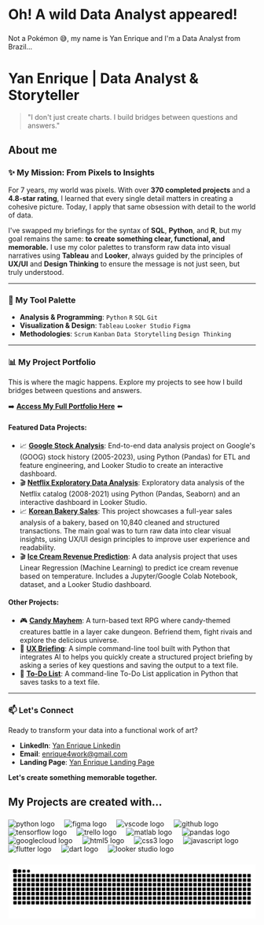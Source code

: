 <h1 align="left">Oh! A wild Data Analyst appeared!</h1>

###

<p align="left">Not a Pokémon 😅, my name is Yan Enrique and I'm a Data Analyst from Brazil...</p>

# Yan Enrique | Data Analyst & Storyteller

> "I don't just create charts. I build bridges between questions and answers."

###

<h2 align="left">About me</h2>

###

### ✨ My Mission: From Pixels to Insights

For 7 years, my world was pixels. With over **370 completed projects** and a **4.8-star rating**, I learned that every single detail matters in creating a cohesive picture. Today, I apply that same obsession with detail to the world of data.

I've swapped my briefings for the syntax of **SQL**, **Python**, and **R**, but my goal remains the same: **to create something clear, functional, and memorable.** I use my color palettes to transform raw data into visual narratives using **Tableau** and **Looker**, always guided by the principles of **UX/UI** and **Design Thinking** to ensure the message is not just seen, but truly understood.

---

### 🎨 My Tool Palette

* **Analysis & Programming**: `Python` `R` `SQL` `Git`
* **Visualization & Design**: `Tableau` `Looker Studio` `Figma`
* **Methodologies**: `Scrum` `Kanban` `Data Storytelling` `Design Thinking`

---

### 📊 My Project Portfolio

This is where the magic happens. Explore my projects to see how I build bridges between questions and answers.

➡️ **[Access My Full Portfolio Here](https://github.com/OYanEnrique)** ⬅️

#### Featured Data Projects:
* 📈 **[Google Stock Analysis](https://github.com/OYanEnrique/google-stock-analysis)**: End-to-end data analysis project on Google's (GOOG) stock history (2005-2023), using Python (Pandas) for ETL and feature engineering, and Looker Studio to create an interactive dashboard.
* 🎬 **[Netflix Exploratory Data Analysis](https://github.com/OYanEnrique/netflix-data-analysis)**: Exploratory data analysis of the Netflix catalog (2008-2021) using Python (Pandas, Seaborn) and an interactive dashboard in Looker Studio.
* 📈 **[Korean Bakery Sales](https://github.com/OYanEnrique/korean_bakery_sales)**: This project showcases a full-year sales analysis of a bakery, based on 10,840 cleaned and structured transactions. The main goal was to turn raw data into clear visual insights, using UX/UI design principles to improve user experience and readability.
* 🎬 **[Ice Cream Revenue Prediction](https://github.com/OYanEnrique/ice-cream-revenue-prediction)**: A data analysis project that uses Linear Regression (Machine Learning) to predict ice cream revenue based on temperature. Includes a Jupyter/Google Colab Notebook, dataset, and a Looker Studio dashboard.

#### Other Projects:
* 🎮 **[Candy Mayhem](https://github.com/OYanEnrique/layer-cake)**: A turn-based text RPG where candy-themed creatures battle in a layer cake dungeon. Befriend them, fight rivais and explore the delicious universe.
* 📄 **[UX Briefing](https://github.com/OYanEnrique/ux-briefing-generator)**: A simple command-line tool built with Python that integrates AI to helps you quickly create a structured project briefing by asking a series of key questions and saving the output to a text file.
* 📝 **[To-Do List](https://github.com/OYanEnrique/to-do-list)**: A command-line To-Do List application in Python that saves tasks to a text file.
---

### 📫 Let's Connect

Ready to transform your data into a functional work of art?

* **LinkedIn**: [Yan Enrique Linkedin](https://www.linkedin.com/in/yanenrique)
* **Email**: enrique4work@gmail.com
* **Landing Page**: [Yan Enrique Landing Page](https://yanenrique.carrd.co)

**Let's create something memorable together.**

###

<h2 align="left">My Projects are created with...</h2>

###

<div align="left">
  <img src="https://cdn.jsdelivr.net/gh/devicons/devicon/icons/python/python-original.svg" height="40" alt="python logo"  />
  <img width="12" />
  <img src="https://cdn.jsdelivr.net/gh/devicons/devicon/icons/figma/figma-original.svg" height="40" alt="figma logo"  />
  <img width="12" />
  <img src="https://cdn.jsdelivr.net/gh/devicons/devicon/icons/vscode/vscode-original.svg" height="40" alt="vscode logo"  />
  <img width="12" />
  <img src="https://cdn.jsdelivr.net/gh/devicons/devicon/icons/github/github-original.svg" height="40" alt="github logo"  />
  <img width="12" />
  <img src="https://cdn.jsdelivr.net/gh/devicons/devicon/icons/tensorflow/tensorflow-original.svg" height="40" alt="tensorflow logo"  />
  <img width="12" />
  <img src="https://cdn.jsdelivr.net/gh/devicons/devicon/icons/trello/trello-plain.svg" height="40" alt="trello logo"  />
  <img width="12" />
  <img src="https://cdn.jsdelivr.net/gh/devicons/devicon/icons/matlab/matlab-original.svg" height="40" alt="matlab logo"  />
  <img width="12" />
  <img src="https://cdn.jsdelivr.net/gh/devicons/devicon/icons/pandas/pandas-original.svg" height="40" alt="pandas logo"  />
  <img src="https://cdn.jsdelivr.net/gh/devicons/devicon/icons/googlecloud/googlecloud-original.svg" height="40" alt="googlecloud logo" />
  <img width="12" />
  <img src="https://cdn.jsdelivr.net/gh/devicons/devicon/icons/html5/html5-original.svg" height="40" alt="html5 logo" />
  <img width="12" />
  <img src="https://cdn.jsdelivr.net/gh/devicons/devicon/icons/css3/css3-original.svg" height="40" alt="css3 logo" />
  <img width="12" />
  <img src="https://cdn.jsdelivr.net/gh/devicons/devicon/icons/javascript/javascript-original.svg" height="40" alt="javascript logo" />
  <img width="12" />
  <img src="https://cdn.jsdelivr.net/gh/devicons/devicon/icons/flutter/flutter-original.svg" height="40" alt="flutter logo" />
  <img width="12" />
  <img src="https://cdn.jsdelivr.net/gh/devicons/devicon/icons/dart/dart-original.svg" height="40" alt="dart logo" />
  <img width="12" />
  <img src="https://upload.wikimedia.org/wikipedia/commons/d/d7/Looker_Studio_logo.svg" height="40" alt="looker studio logo" />

  


</div>

###

<img src="https://raw.githubusercontent.com/OYanEnrique/OYanEnrique/output/snake.svg" alt="Snake animation" />

